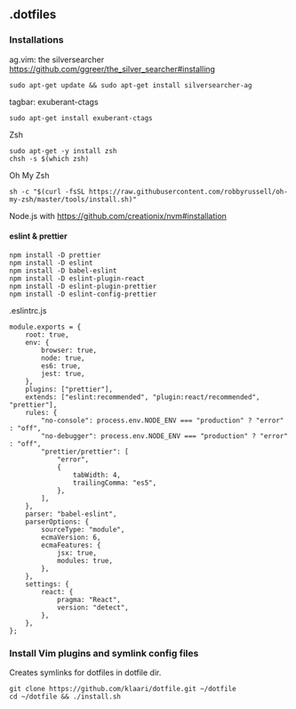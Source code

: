 ## .dotfiles

### Installations

ag.vim: the silversearcher https://github.com/ggreer/the_silver_searcher#installing

    sudo apt-get update && sudo apt-get install silversearcher-ag

tagbar: exuberant-ctags

    sudo apt-get install exuberant-ctags

Zsh

    sudo apt-get -y install zsh
    chsh -s $(which zsh)

Oh My Zsh

    sh -c "$(curl -fsSL https://raw.githubusercontent.com/robbyrussell/oh-my-zsh/master/tools/install.sh)"

Node.js with https://github.com/creationix/nvm#installation

#### eslint & prettier

    npm install -D prettier
    npm install -D eslint
    npm install -D babel-eslint
    npm install -D eslint-plugin-react
    npm install -D eslint-plugin-prettier
    npm install -D eslint-config-prettier
    
.eslintrc.js
```
module.exports = {
    root: true,
    env: {
        browser: true,
        node: true,
        es6: true,
        jest: true,
    },
    plugins: ["prettier"],
    extends: ["eslint:recommended", "plugin:react/recommended", "prettier"],
    rules: {
        "no-console": process.env.NODE_ENV === "production" ? "error" : "off",
        "no-debugger": process.env.NODE_ENV === "production" ? "error" : "off",
        "prettier/prettier": [
            "error",
            {
                tabWidth: 4,
                trailingComma: "es5",
            },
        ],
    },
    parser: "babel-eslint",
    parserOptions: {
        sourceType: "module",
        ecmaVersion: 6,
        ecmaFeatures: {
            jsx: true,
            modules: true,
        },
    },
    settings: {
        react: {
            pragma: "React",
            version: "detect",
        },
    },
};
```


### Install Vim plugins and symlink config files

Creates symlinks for dotfiles in dotfile dir.

    git clone https://github.com/klaari/dotfile.git ~/dotfile
    cd ~/dotfile && ./install.sh
